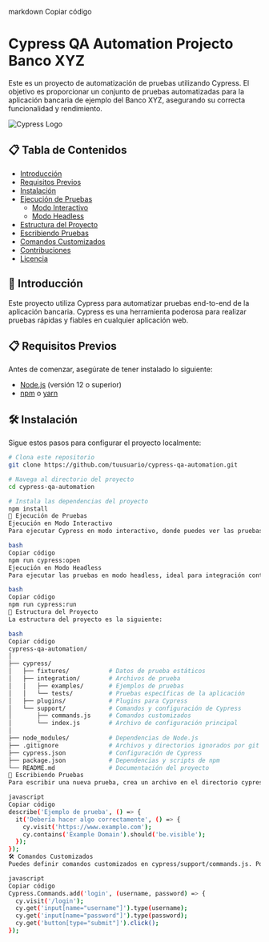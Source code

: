 markdown
Copiar código
# Cypress QA Automation Projecto Banco XYZ

Este es un proyecto de automatización de pruebas utilizando Cypress. El objetivo es proporcionar un conjunto de pruebas automatizadas para la aplicación bancaria de ejemplo del Banco XYZ, asegurando su correcta funcionalidad y rendimiento.

![Cypress Logo](https://www.cypress.io/images/layouts/cypress-logo-dark.svg)

## 📋 Tabla de Contenidos

- [Introducción](#introducción)
- [Requisitos Previos](#requisitos-previos)
- [Instalación](#instalación)
- [Ejecución de Pruebas](#ejecución-de-pruebas)
  - [Modo Interactivo](#ejecución-en-modo-interactivo)
  - [Modo Headless](#ejecución-en-modo-headless)
- [Estructura del Proyecto](#estructura-del-proyecto)
- [Escribiendo Pruebas](#escribiendo-pruebas)
- [Comandos Customizados](#comandos-customizados)
- [Contribuciones](#contribuciones)
- [Licencia](#licencia)

## 🌟 Introducción

Este proyecto utiliza Cypress para automatizar pruebas end-to-end de la aplicación bancaria. Cypress es una herramienta poderosa para realizar pruebas rápidas y fiables en cualquier aplicación web.

## 📋 Requisitos Previos

Antes de comenzar, asegúrate de tener instalado lo siguiente:

- [Node.js](https://nodejs.org/) (versión 12 o superior)
- [npm](https://www.npmjs.com/) o [yarn](https://yarnpkg.com/)

## 🛠 Instalación

Sigue estos pasos para configurar el proyecto localmente:

```bash
# Clona este repositorio
git clone https://github.com/tuusuario/cypress-qa-automation.git

# Navega al directorio del proyecto
cd cypress-qa-automation

# Instala las dependencias del proyecto
npm install
🚀 Ejecución de Pruebas
Ejecución en Modo Interactivo
Para ejecutar Cypress en modo interactivo, donde puedes ver las pruebas en acción, usa el siguiente comando:

bash
Copiar código
npm run cypress:open
Ejecución en Modo Headless
Para ejecutar las pruebas en modo headless, ideal para integración continua (CI), usa:

bash
Copiar código
npm run cypress:run
📂 Estructura del Proyecto
La estructura del proyecto es la siguiente:

bash
Copiar código
cypress-qa-automation/
│
├── cypress/
│   ├── fixtures/           # Datos de prueba estáticos
│   ├── integration/        # Archivos de prueba
│   │   ├── examples/       # Ejemplos de pruebas
│   │   └── tests/          # Pruebas específicas de la aplicación
│   ├── plugins/            # Plugins para Cypress
│   └── support/            # Comandos y configuración de Cypress
│       ├── commands.js     # Comandos customizados
│       └── index.js        # Archivo de configuración principal
│
├── node_modules/           # Dependencias de Node.js
├── .gitignore              # Archivos y directorios ignorados por git
├── cypress.json            # Configuración de Cypress
├── package.json            # Dependencias y scripts de npm
└── README.md               # Documentación del proyecto
📝 Escribiendo Pruebas
Para escribir una nueva prueba, crea un archivo en el directorio cypress/integration/tests/ con el siguiente contenido de ejemplo:

javascript
Copiar código
describe('Ejemplo de prueba', () => {
  it('Debería hacer algo correctamente', () => {
    cy.visit('https://www.example.com');
    cy.contains('Example Domain').should('be.visible');
  });
});
🛠 Comandos Customizados
Puedes definir comandos customizados en cypress/support/commands.js. Por ejemplo:

javascript
Copiar código
Cypress.Commands.add('login', (username, password) => {
  cy.visit('/login');
  cy.get('input[name="username"]').type(username);
  cy.get('input[name="password"]').type(password);
  cy.get('button[type="submit"]').click();
});
